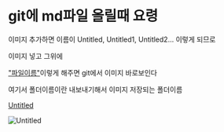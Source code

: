 # git에 md파일 올릴때 요령

이미지 추가하면 이름이 Untitled, Untitled1, Untitled2... 이렇게 되므로

이미지 넣고 그위에

["파일이름"](./폴더이름/"파일이름.확장자")이렇게 해주면 git에서 이미지 바로보인다

여기서 폴더이름이란 내보내기해서 이미지 저장되는 폴더이름

[Untitled](./md파일올릴때/Untitled.png)

![Untitled](git%E1%84%8B%E1%85%A6%20md%E1%84%91%E1%85%A1%E1%84%8B%E1%85%B5%E1%86%AF%20%E1%84%8B%E1%85%A9%E1%86%AF%E1%84%85%E1%85%B5%E1%86%AF%E1%84%84%E1%85%A2%20%E1%84%8B%E1%85%AD%E1%84%85%E1%85%A7%E1%86%BC%2080f53ed185e349988808185872d0f0a4/Untitled.png)